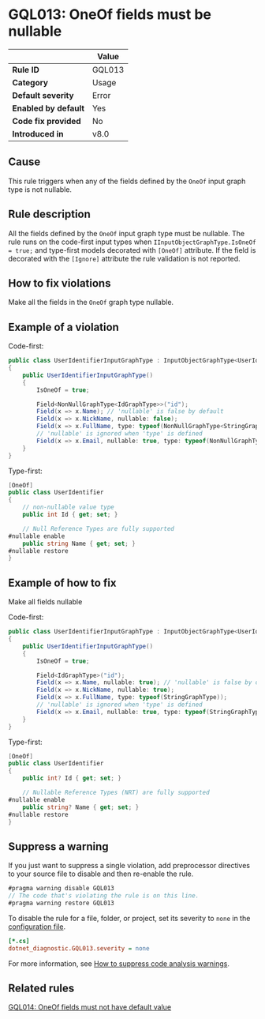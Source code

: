 # GQL013: OneOf fields must be nullable

|                        | Value  |
| ---------------------- | ------ |
| **Rule ID**            | GQL013 |
| **Category**           | Usage  |
| **Default severity**   | Error  |
| **Enabled by default** | Yes    |
| **Code fix provided**  | No     |
| **Introduced in**      | v8.0   |

## Cause

This rule triggers when any of the fields defined by the `OneOf` input graph
type is not nullable.

## Rule description

All the fields defined by the `OneOf` input graph type must be nullable. The
rule runs on the code-first input types when
`IInputObjectGraphType.IsOneOf = true;` and type-first models decorated with
`[OneOf]` attribute. If the field is decorated with the `[Ignore]` attribute the
rule validation is not reported.

## How to fix violations

Make all the fields in the `OneOf` graph type nullable.

## Example of a violation

Code-first:

```c#
public class UserIdentifierInputGraphType : InputObjectGraphType<UserIdentifier>
{
    public UserIdentifierInputGraphType()
    {
        IsOneOf = true;

        Field<NonNullGraphType<IdGraphType>>("id");
        Field(x => x.Name); // 'nullable' is false by default
        Field(x => x.NickName, nullable: false);
        Field(x => x.FullName, type: typeof(NonNullGraphType<StringGraphType>));
        // 'nullable' is ignored when 'type' is defined
        Field(x => x.Email, nullable: true, type: typeof(NonNullGraphType<StringGraphType>));
    }
}
```

Type-first:

```c#
[OneOf]
public class UserIdentifier
{
    // non-nullable value type
    public int Id { get; set; }

    // Null Reference Types are fully supported
#nullable enable
    public string Name { get; set; }
#nullable restore
}
```

## Example of how to fix

Make all fields nullable

Code-first:

```c#
public class UserIdentifierInputGraphType : InputObjectGraphType<UserIdentifier>
{
    public UserIdentifierInputGraphType()
    {
        IsOneOf = true;

        Field<IdGraphType>("id");
        Field(x => x.Name, nullable: true); // 'nullable' is false by default
        Field(x => x.NickName, nullable: true);
        Field(x => x.FullName, type: typeof(StringGraphType));
        // 'nullable' is ignored when 'type' is defined
        Field(x => x.Email, nullable: true, type: typeof(StringGraphType));
    }
}
```

Type-first:

```c#
[OneOf]
public class UserIdentifier
{
    public int? Id { get; set; }

    // Nullable Reference Types (NRT) are fully supported
#nullable enable
    public string? Name { get; set; }
#nullable restore
}
```

## Suppress a warning

If you just want to suppress a single violation, add preprocessor directives to
your source file to disable and then re-enable the rule.

```csharp
#pragma warning disable GQL013
// The code that's violating the rule is on this line.
#pragma warning restore GQL013
```

To disable the rule for a file, folder, or project, set its severity to `none`
in the
[configuration file](https://learn.microsoft.com/en-us/dotnet/fundamentals/code-analysis/configuration-files).

```ini
[*.cs]
dotnet_diagnostic.GQL013.severity = none
```

For more information, see
[How to suppress code analysis warnings](https://learn.microsoft.com/en-us/dotnet/fundamentals/code-analysis/suppress-warnings).

## Related rules

[GQL014: OneOf fields must not have default value](../gql014)

